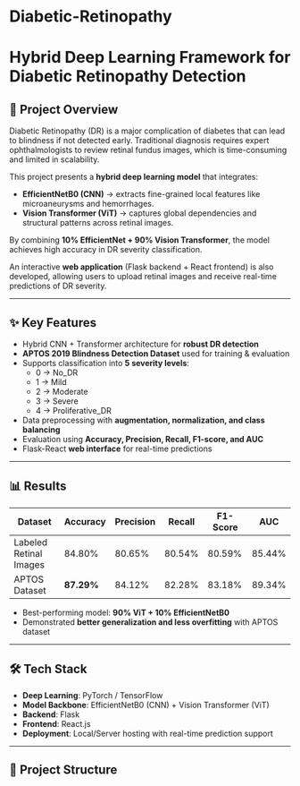 # Diabetic-Retinopathy
# Hybrid Deep Learning Framework for Diabetic Retinopathy Detection

## 📌 Project Overview
Diabetic Retinopathy (DR) is a major complication of diabetes that can lead to blindness if not detected early. Traditional diagnosis requires expert ophthalmologists to review retinal fundus images, which is time-consuming and limited in scalability.  

This project presents a **hybrid deep learning model** that integrates:
- **EfficientNetB0 (CNN)** → extracts fine-grained local features like microaneurysms and hemorrhages.  
- **Vision Transformer (ViT)** → captures global dependencies and structural patterns across retinal images.  

By combining **10% EfficientNet + 90% Vision Transformer**, the model achieves high accuracy in DR severity classification.  

An interactive **web application** (Flask backend + React frontend) is also developed, allowing users to upload retinal images and receive real-time predictions of DR severity.

---

## ✨ Key Features
- Hybrid CNN + Transformer architecture for **robust DR detection**  
- **APTOS 2019 Blindness Detection Dataset** used for training & evaluation  
- Supports classification into **5 severity levels**:
  - 0 → No_DR  
  - 1 → Mild  
  - 2 → Moderate  
  - 3 → Severe  
  - 4 → Proliferative_DR  
- Data preprocessing with **augmentation, normalization, and class balancing**  
- Evaluation using **Accuracy, Precision, Recall, F1-score, and AUC**  
- Flask-React **web interface** for real-time predictions  

---

## 📊 Results
| Dataset | Accuracy | Precision | Recall | F1-Score | AUC |
|---------|----------|-----------|--------|----------|-----|
| Labeled Retinal Images | 84.80% | 80.65% | 80.54% | 80.59% | 85.44% |
| APTOS Dataset | **87.29%** | 84.12% | 82.28% | 83.18% | 89.34% |

- Best-performing model: **90% ViT + 10% EfficientNetB0**  
- Demonstrated **better generalization and less overfitting** with APTOS dataset  

---

## 🛠️ Tech Stack
- **Deep Learning**: PyTorch / TensorFlow  
- **Model Backbone**: EfficientNetB0 (CNN) + Vision Transformer (ViT)  
- **Backend**: Flask  
- **Frontend**: React.js  
- **Deployment**: Local/Server hosting with real-time prediction support  

---

## 📂 Project Structure
